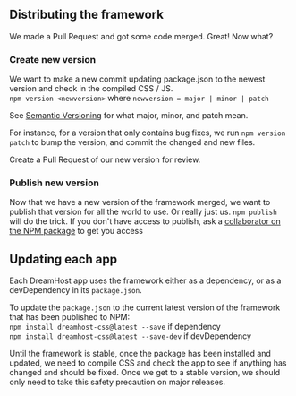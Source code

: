 ## Distributing the framework
We made a Pull Request and got some code merged. Great! Now what?

### Create new version
We want to make a new commit updating package.json to the newest version and check in the compiled CSS / JS.  
`npm version <newversion>` where `newversion = major | minor | patch`

See [Semantic Versioning](http://semver.org) for what major, minor, and patch mean.

For instance, for a version that only contains bug fixes, we run `npm version patch` to bump the version, and commit the changed and new files.

Create a Pull Request of our new version for review.

### Publish new version
Now that we have a new version of the framework merged, we want to publish that version for all the world to use. Or really just us. `npm publish` will do the trick. If you don't have access to publish, ask a [collaborator on the NPM package](https://www.npmjs.com/package/dreamhost-css/access) to get you access

## Updating each app
Each DreamHost app uses the framework either as a dependency, or as a devDependency in its `package.json`.

To update the `package.json` to the current latest version of the framework that has been published to NPM:  
`npm install dreamhost-css@latest --save` if dependency  
`npm install dreamhost-css@latest --save-dev` if devDependency

Until the framework is stable, once the package has been installed and updated, we need to compile CSS and check the app to see if anything has changed and should be fixed. Once we get to a stable version, we should only need to take this safety precaution on major releases.
